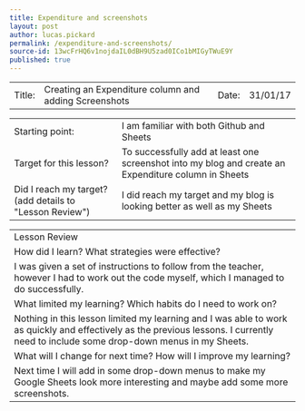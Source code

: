 ```yaml
---
title: Expenditure and screenshots
layout: post
author: lucas.pickard
permalink: /expenditure-and-screenshots/
source-id: 13wcFrHQ6v1nojdaIL0dBH9U5zad0ICo1bMIGyTWuE9Y
published: true
---
```

<table>
  <tr>
    <td>Title:  </td>
    <td>Creating an Expenditure column and adding Screenshots </td>
    <td> Date:  </td>
    <td>31/01/17</td>
  </tr>
</table>


<table>
  <tr>
    <td>Starting point:</td>
    <td>I am familiar with both Github and Sheets</td>
  </tr>
  <tr>
    <td>Target for this lesson?</td>
    <td>To successfully add at least one screenshot into my blog and create an Expenditure column in Sheets</td>
  </tr>
  <tr>
    <td>Did I reach my target? 
(add details to "Lesson Review")</td>
    <td>I did reach my target and my blog is looking better as well as my Sheets</td>
  </tr>
</table>


<table>
  <tr>
    <td>Lesson Review</td>
  </tr>
  <tr>
    <td>How did I learn? What strategies were effective? </td>
  </tr>
  <tr>
    <td>I was given a set of instructions to follow from the teacher, however I had to work out the code myself, which I managed to do successfully.</td>
  </tr>
  <tr>
    <td>What limited my learning? Which habits do I need to work on? </td>
  </tr>
  <tr>
    <td>Nothing in this lesson limited my learning and I was able to work as quickly and effectively as the previous lessons.
I currently need to include some drop-down menus in my Sheets.</td>
  </tr>
  <tr>
    <td>What will I change for next time? How will I improve my learning?</td>
  </tr>
  <tr>
    <td>Next time I will add in some drop-down menus to make my Google Sheets look more interesting and maybe add some more screenshots.</td>
  </tr>
</table>


